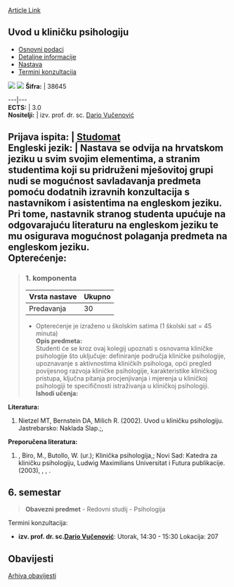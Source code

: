 [Article Link](https://www.fhs.hr/predmet/uukp)

## Uvod u kliničku psihologiju
  * [Osnovni podaci](https://www.fhs.hr/predmet/uukp#v1id-523838_342753_1_0 "Osnovni podaci")
  * [Detaljne informacije](https://www.fhs.hr/predmet/uukp#v1id-523838_342753_1_1 "Detaljne informacije")
  * [Nastava](https://www.fhs.hr/predmet/uukp#v1id-523838_342753_1_2 "Nastava")
  * [Termini konzultacija](https://www.fhs.hr/predmet/uukp#v1id-523838_342753_1_3 "Termini konzultacija")


[![](https://www.fhs.hr/img/flags/gif/hr.gif)](https://www.fhs.hr/predmet/uukp) [![](https://www.fhs.hr/img/flags/gif/gb.gif)](https://www.fhs.hr/en/course/itcp)
**Šifra:** |  38645  
  
---|---  
**ECTS:** |  3.0   
**Nositelji:** |  izv. prof. dr. sc. [Dario Vučenović](https://www.fhs.hr/djelatnik/dario.vucenovic)   
  
**Prijava ispita:** |  [Studomat](http://www.isvu.hr/studomat)  
**Engleski jezik:** |  Nastava se odvija na hrvatskom jeziku u svim svojim elementima, a stranim studentima koji su pridruženi mješovitoj grupi nudi se mogućnost savladavanja predmeta pomoću dodatnih izravnih konzultacija s nastavnikom i asistentima na engleskom jeziku. Pri tome, nastavnik stranog studenta upućuje na odgovarajuću literaturu na engleskom jeziku te mu osigurava mogućnost polaganja predmeta na engleskom jeziku.   
**Opterećenje:**  
---  
> ### 1. komponenta
> | Vrsta nastave | Ukupno  
> ---|---  
> Predavanja | 30  
> * Opterećenje je izraženo u školskim satima (1 školski sat = 45 minuta)   
**Opis predmeta:**  
> Studenti će se kroz ovaj kolegij upoznati s osnovama kliničke psihologije što uključuje: definiranje područja kliničke psihologije, upoznavanje s aktivnostima kliničkih psihologa, opći pregled povijesnog razvoja kliničke psihologije, karakteristike kliničkog pristupa, ključna pitanja procjenjivanja i mjerenja u kliničkoj psihologiji te specifičnosti istraživanja u kliničkoj psihologiji.  
**Ishodi učenja:**  

  
**Literatura:**  
  1. Nietzel MT, Bernstein DA, Milich R. (2002). Uvod u kliničku psihologiju. Jastrebarsko: Naklada Slap.;, 

  
**Preporučena literatura:**  
  1. , Biro, M., Butollo, W. (ur.); Klinička psihologija,; Novi Sad: Katedra za kliničku psihologiju, Ludwig Maximilians Universitat i Futura publikacije. (2003), , , .

  
**6. semestar**  
---  
> **Obavezni predmet** - Redovni studij - Psihologija  
>   
Termini konzultacija: 
  * **izv. prof. dr. sc.[Dario Vučenović](https://www.fhs.hr/djelatnik/dario.vucenovic)**: 
Utorak, 14:30 - 15:30
Lokacija: 207 


## Obavijesti
[Arhiva obavijesti](https://www.fhs.hr/predmet/uukp?@=20pl0#news_77489 "Arhiva obavijesti")
